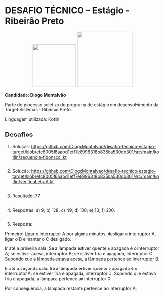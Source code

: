 # DESAFIO TÉCNICO – Estágio - Ribeirão Preto
<p align="center">
  <img width="140" src="https://github.com/user-attachments/assets/0c3c58d3-44c9-4d22-b24c-fe9e87acf0ce">
  <img width="180" src="https://github.com/user-attachments/assets/a292a77f-0981-4095-9d14-498c41b3c04d">
</p>

**Candidado: Diogo Montalvão**

Parte do processo seletivo do programa de estágio em desenvolvimento da Target Sistemas - Ribeirão Preto.

Linguagem utilizada: Kotlin

## Desafios

1) Solução: https://github.com/DiogoMontalvao/desafio-tecnico-estagio-target/blob/efc8005f6aabd1eff7e8996318b835ba530db301/src/main/kotlin/sequencia-fibonacci.kt

##
2) Solução: https://github.com/DiogoMontalvao/desafio-tecnico-estagio-target/blob/efc8005f6aabd1eff7e8996318b835ba530db301/src/main/kotlin/verificaLetraA.kt

##
3) Resultado: 77

##
4) Respostas: a) 9; b) 128; c) 49; d) 100; e) 13; f) 200.

##
5) Resposta:
   
Primeiro: Ligar o interruptor A por alguns minutos, desligar o interruptor A, ligar o B e manter o C desligado.

Ir até a primeira sala: Se a lâmpada estiver quente e apagada é o interruptor A; se estiver acesa, interruptor B; se estiver fria e apagada, interruptor C. Supondo que a lâmpada estava acesa, a lâmpada pertence ao interruptor B.

Ir até a segunda sala: Se a lâmpada estiver quente e apagada é o interruptor A; se estiver fria e apagada, interruptor C. Supondo que estava fria e apagada, a lâmpada pertence ao interruptor C.

Por consequência, a lâmpada restante pertence ao interruptor A.
